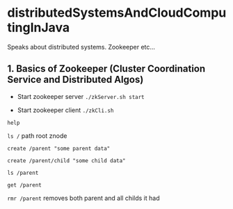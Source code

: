 # distributedSystemsAndCloudComputingInJava
Speaks about distributed systems. Zookeeper etc...

## 1. Basics of Zookeeper (Cluster Coordination Service and Distributed Algos)

- Start zookeeper server
	`./zkServer.sh start`

- Start zookeeper client
	`./zkCli.sh`

`help`

`ls /` path root znode

`create /parent "some parent data"` 

`create /parent/child "some child data"`

`ls /parent`

`get /parent`

`rmr /parent` removes both parent and all childs it had 


